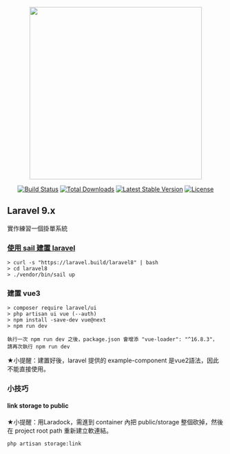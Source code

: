 <p align="center"><a href="https://laravel.com" target="_blank"><img src="https://raw.githubusercontent.com/laravel/art/master/logo-lockup/5%20SVG/2%20CMYK/1%20Full%20Color/laravel-logolockup-cmyk-red.svg" width="400"></a></p>

<p align="center">
<a href="https://travis-ci.org/laravel/framework"><img src="https://travis-ci.org/laravel/framework.svg" alt="Build Status"></a>
<a href="https://packagist.org/packages/laravel/framework"><img src="https://img.shields.io/packagist/dt/laravel/framework" alt="Total Downloads"></a>
<a href="https://packagist.org/packages/laravel/framework"><img src="https://img.shields.io/packagist/v/laravel/framework" alt="Latest Stable Version"></a>
<a href="https://packagist.org/packages/laravel/framework"><img src="https://img.shields.io/packagist/l/laravel/framework" alt="License"></a>
</p>

## Laravel 9.x 
實作練習一個掛單系統

### [使用 sail 建置 laravel](https://laravel.com/docs/8.x/installation#getting-started-on-macos)
```
> curl -s "https://laravel.build/laravel8" | bash
> cd laravel8
> ./vendor/bin/sail up
```
### 建置 vue3
```
> composer require laravel/ui
> php artisan ui vue (--auth)
> npm install -save-dev vue@next
> npm run dev

執行一次 npm run dev 之後，package.json 會增添 "vue-loader": "^16.8.3"，
請再次執行 npm run dev
```
★小提醒：建置好後，laravel 提供的 example-component 是vue2語法，因此不能直接使用。



### 小技巧
#### link storage to public
★小提醒：用Laradock，需進到 container 內把 public/storage 整個砍掉，然後在 project root path 重新建立軟連結。
```
php artisan storage:link
```
